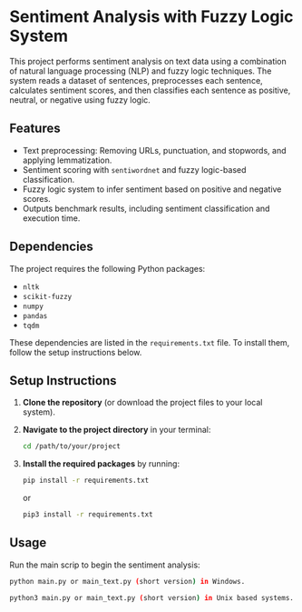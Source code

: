 # Sentiment Analysis with Fuzzy Logic System

This project performs sentiment analysis on text data using a combination of natural language processing (NLP) and fuzzy logic techniques. The system reads a dataset of sentences, preprocesses each sentence, calculates sentiment scores, and then classifies each sentence as positive, neutral, or negative using fuzzy logic.

## Features

- Text preprocessing: Removing URLs, punctuation, and stopwords, and applying lemmatization.
- Sentiment scoring with `sentiwordnet` and fuzzy logic-based classification.
- Fuzzy logic system to infer sentiment based on positive and negative scores.
- Outputs benchmark results, including sentiment classification and execution time.

## Dependencies

The project requires the following Python packages:

- `nltk`
- `scikit-fuzzy`
- `numpy`
- `pandas`
- `tqdm`

These dependencies are listed in the `requirements.txt` file. To install them, follow the setup instructions below.

## Setup Instructions

1. **Clone the repository** (or download the project files to your local system).

2. **Navigate to the project directory** in your terminal:

   ```bash
   cd /path/to/your/project
   ```

3. **Install the required packages** by running:
   ```bash
   pip install -r requirements.txt
   ```
   or
   ```bash
   pip3 install -r requirements.txt
   ```

## Usage

Run the main scrip to begin the sentiment analysis:

```bash
python main.py or main_text.py (short version) in Windows.
```

```bash
python3 main.py or main_text.py (short version) in Unix based systems.
```
